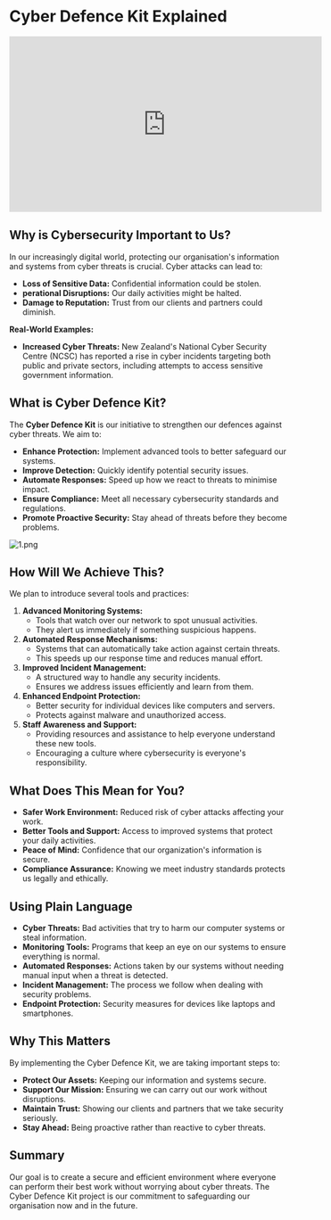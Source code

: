 # **Cyber Defence Kit Explained**

<iframe width="560" height="315" src="https://www.youtube.com/embed/N4NQFgtoqZ4?si=ZamB8hb2dTFnNcbW" title="YouTube video player" frameborder="0" allow="accelerometer; autoplay; clipboard-write; encrypted-media; gyroscope; picture-in-picture; web-share" referrerpolicy="strict-origin-when-cross-origin" allowfullscreen></iframe>

## **Why is Cybersecurity Important to Us?**

In our increasingly digital world, protecting our organisation's information and systems from cyber threats is crucial. Cyber attacks can lead to:

- **Loss of Sensitive Data:** Confidential information could be stolen.
- **perational Disruptions:** Our daily activities might be halted.
- **Damage to Reputation:** Trust from our clients and partners could diminish.

**Real-World Examples:**

- **Increased Cyber Threats:** New Zealand's National Cyber Security Centre (NCSC) has reported a rise in cyber incidents targeting both public and private sectors, including attempts to access sensitive government information.

## **What is Cyber Defence Kit?**

The **Cyber Defence Kit** is our initiative to strengthen our defences against cyber threats. We aim to:

- **Enhance Protection:** Implement advanced tools to better safeguard our systems.
- **Improve Detection:** Quickly identify potential security issues.
- **Automate Responses:** Speed up how we react to threats to minimise impact.
- **Ensure Compliance:** Meet all necessary cybersecurity standards and regulations.
- **Promote Proactive Security:** Stay ahead of threats before they become problems.

![1.png](1.png)

## **How Will We Achieve This?**

We plan to introduce several tools and practices:

1. **Advanced Monitoring Systems:**
    - Tools that watch over our network to spot unusual activities.
    - They alert us immediately if something suspicious happens.
2. **Automated Response Mechanisms:**
    - Systems that can automatically take action against certain threats.
    - This speeds up our response time and reduces manual effort.
3. **Improved Incident Management:**
    - A structured way to handle any security incidents.
    - Ensures we address issues efficiently and learn from them.
4. **Enhanced Endpoint Protection:**
    - Better security for individual devices like computers and servers.
    - Protects against malware and unauthorized access.
5. **Staff Awareness and Support:**
    - Providing resources and assistance to help everyone understand these new tools.
    - Encouraging a culture where cybersecurity is everyone's responsibility.

## **What Does This Mean for You?**

- **Safer Work Environment:** Reduced risk of cyber attacks affecting your work.
- **Better Tools and Support:** Access to improved systems that protect your daily activities.
- **Peace of Mind:** Confidence that our organization's information is secure.
- **Compliance Assurance:** Knowing we meet industry standards protects us legally and ethically.

## **Using Plain Language**

- **Cyber Threats:** Bad activities that try to harm our computer systems or steal information.
- **Monitoring Tools:** Programs that keep an eye on our systems to ensure everything is normal.
- **Automated Responses:** Actions taken by our systems without needing manual input when a threat is detected.
- **Incident Management:** The process we follow when dealing with security problems.
- **Endpoint Protection:** Security measures for devices like laptops and smartphones.

## **Why This Matters**

By implementing the Cyber Defence Kit, we are taking important steps to:

- **Protect Our Assets:** Keeping our information and systems secure.
- **Support Our Mission:** Ensuring we can carry out our work without disruptions.
- **Maintain Trust:** Showing our clients and partners that we take security seriously.
- **Stay Ahead:** Being proactive rather than reactive to cyber threats.

## **Summary**

Our goal is to create a secure and efficient environment where everyone can perform their best work without worrying about cyber threats. The Cyber Defence Kit project is our commitment to safeguarding our organisation now and in the future.